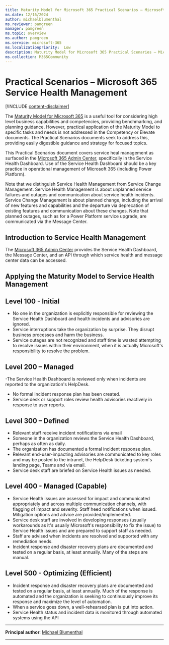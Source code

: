 ```yaml
---
title: Maturity Model for Microsoft 365 Practical Scenarios – Microsoft 365 Service Health Management
ms.date: 12/16/2024
author: michaelblumenthal
ms.reviewer: pamgreen
manager: pamgreen
ms.topic: overview
ms.author: pamgreen
ms.service: microsoft-365
ms.localizationpriority:  Low
description: Maturity Model for Microsoft 365 Practical Scenarios – Microsoft 365 Service Health Management
ms.collection: M365Community
---
```


# Practical Scenarios – Microsoft 365 Service Health Management

[!INCLUDE [content-disclaimer](includes/content-disclaimer.md)]

The [Maturity Model for Microsoft 365](microsoft365-maturity-model--intro.md) is a useful tool for considering high level business capabilities and competencies, providing benchmarking, and planning guidance. However, practical application of the Maturity Model to specific tasks and needs is not addressed in the Competency or Elevate documents. The Practical Scenarios documents seek to address this, providing easily digestible guidance and strategy for focused topics.

This Practical Scenarios document covers service heal management as surfaced in the [Microsoft 365 Admin Center](https://admin.cloud.microsoft/?source=applauncher#/homepage), specifically in the Service Health Dashboard. Use of the Service Health Dashboard should be a key practice in operational management of Microsoft 365 (including Power Platform).

Note that we distinguish Service Health Management from Service Change Management. Service Health Management is about unplanned service failures and outages and communication about service health incidents.
Service Change Management is about planned change, including the arrival of new features and capabilities and the departure via deprecation of existing features and communication about these changes. 
Note that planned outages, such as for a Power Platform service upgrade, are communicated via the Message Center.
 
## Introduction to Service Health Management

The [Microsoft 365 Admin Center](https://admin.cloud.microsoft/#/homepage) provides the Service Health Dashboard, the Message Center, and an API through which service health and message center data can be accessed.

## Applying the Maturity Model to Service Health Management

## Level 100 - Initial

- No one in the organization is explicitly responsible for reviewing the Service Health Dashboard and health incidents and advisories are ignored.
- Service interruptions take the organization by surprise. They disrupt business processes and harm the business.
- Service outages are not recognized and staff time is wasted attempting to resolve issues within their environment, when it is actually Microsoft's responsibility to resolve the problem.

## Level 200 – Managed

-The Service Health Dashboard is reviewed only when incidents are reported to the organization's HelpDesk.
- No formal incident response plan has been created.
- Service desk or support roles review health advisories reactively in response to user reports.

## Level 300 – Defined

- Relevant staff receive incident notifications via email
- Someone in the organization reviews the Service Health Dashboard, perhaps as often as daily.
- The organization has documented a formal incident response plan.
- Relevant end-user-impacting advisories  are communicated to key roles and may be posted to the intranet, the HelpDesk ticketing system's landing page, Teams and via email.
- Service desk staff are briefed on Service Health issues as needed.

## Level 400 - Managed (Capable)

- Service Health issues are assessed for impact and communicated appropriately and across multiple communication channels, with flagging of impact and severity. Staff heed notifications when issued. Mitigation options and advice are provided/implemented.
- Service desk staff are involved in developing responses (usually workarounds as it's usually Microsoft's responsibility to fix the issue) to Service Health issues and are prepared to support staff as needed.
- Staff are advised when incidents are resolved and supported with any remediation needs.
- Incident response and disaster recovery plans are documented and tested on a regular basis, at least annually.  Many of the steps are manual.

## Level 500 - Optimizing (Efficient)

- Incident response and disaster recovery plans are documented and tested on a regular basis, at least annually. Much of the response is automated and the organization is seeking to continuously improve its response and maximize the level of automation.
- When a service goes down, a well-rehearsed plan is put into action.
- Service Health status and incident data is monitored through automated systems using the API 

---

**Principal author**: [Michael Blumenthal](https://www.linkedin.com/in/michaelbblumenthal/)

---
